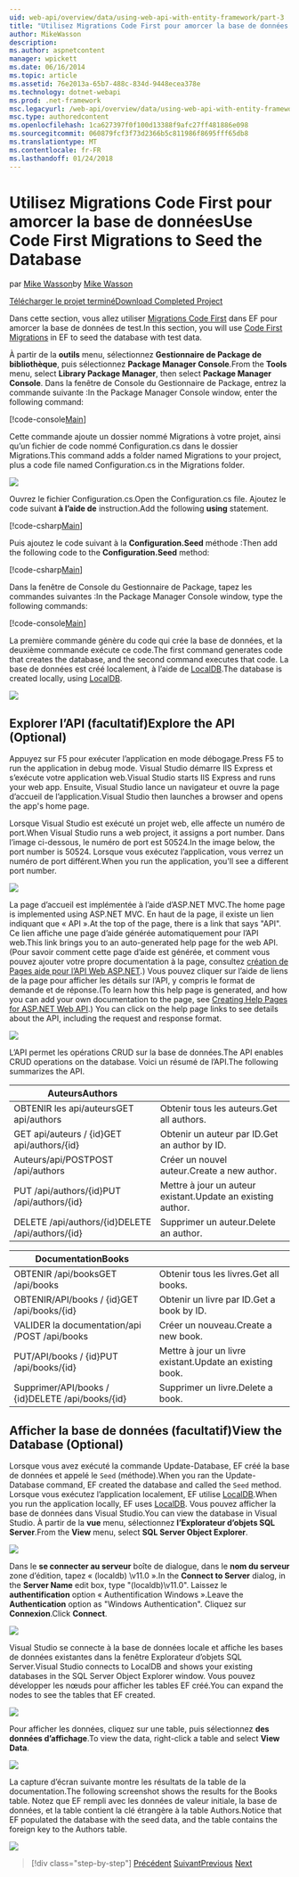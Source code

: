 ```yaml
---
uid: web-api/overview/data/using-web-api-with-entity-framework/part-3
title: "Utilisez Migrations Code First pour amorcer la base de données | Documents Microsoft"
author: MikeWasson
description: 
ms.author: aspnetcontent
manager: wpickett
ms.date: 06/16/2014
ms.topic: article
ms.assetid: 76e2013a-65b7-488c-834d-9448ecea378e
ms.technology: dotnet-webapi
ms.prod: .net-framework
msc.legacyurl: /web-api/overview/data/using-web-api-with-entity-framework/part-3
msc.type: authoredcontent
ms.openlocfilehash: 1ca627397f0f100d13388f9afc27ff481886e098
ms.sourcegitcommit: 060879fcf3f73d2366b5c811986f8695fff65db8
ms.translationtype: MT
ms.contentlocale: fr-FR
ms.lasthandoff: 01/24/2018
---
```

<a name="use-code-first-migrations-to-seed-the-database"></a><span data-ttu-id="1e5d6-102">Utilisez Migrations Code First pour amorcer la base de données</span><span class="sxs-lookup"><span data-stu-id="1e5d6-102">Use Code First Migrations to Seed the Database</span></span>
====================
<span data-ttu-id="1e5d6-103">par [Mike Wasson](https://github.com/MikeWasson)</span><span class="sxs-lookup"><span data-stu-id="1e5d6-103">by [Mike Wasson](https://github.com/MikeWasson)</span></span>

[<span data-ttu-id="1e5d6-104">Télécharger le projet terminé</span><span class="sxs-lookup"><span data-stu-id="1e5d6-104">Download Completed Project</span></span>](https://github.com/MikeWasson/BookService)

<span data-ttu-id="1e5d6-105">Dans cette section, vous allez utiliser [Migrations Code First](https://msdn.microsoft.com/data/jj591621) dans EF pour amorcer la base de données de test.</span><span class="sxs-lookup"><span data-stu-id="1e5d6-105">In this section, you will use [Code First Migrations](https://msdn.microsoft.com/data/jj591621) in EF to seed the database with test data.</span></span>

<span data-ttu-id="1e5d6-106">À partir de la **outils** menu, sélectionnez **Gestionnaire de Package de bibliothèque**, puis sélectionnez **Package Manager Console**.</span><span class="sxs-lookup"><span data-stu-id="1e5d6-106">From the **Tools** menu, select **Library Package Manager**, then select **Package Manager Console**.</span></span> <span data-ttu-id="1e5d6-107">Dans la fenêtre de Console du Gestionnaire de Package, entrez la commande suivante :</span><span class="sxs-lookup"><span data-stu-id="1e5d6-107">In the Package Manager Console window, enter the following command:</span></span>

[!code-console[Main](part-3/samples/sample1.cmd)]

<span data-ttu-id="1e5d6-108">Cette commande ajoute un dossier nommé Migrations à votre projet, ainsi qu’un fichier de code nommé Configuration.cs dans le dossier Migrations.</span><span class="sxs-lookup"><span data-stu-id="1e5d6-108">This command adds a folder named Migrations to your project, plus a code file named Configuration.cs in the Migrations folder.</span></span>

![](part-3/_static/image1.png)

<span data-ttu-id="1e5d6-109">Ouvrez le fichier Configuration.cs.</span><span class="sxs-lookup"><span data-stu-id="1e5d6-109">Open the Configuration.cs file.</span></span> <span data-ttu-id="1e5d6-110">Ajoutez le code suivant **à l’aide de** instruction.</span><span class="sxs-lookup"><span data-stu-id="1e5d6-110">Add the following **using** statement.</span></span>

[!code-csharp[Main](part-3/samples/sample2.cs)]

<span data-ttu-id="1e5d6-111">Puis ajoutez le code suivant à la **Configuration.Seed** méthode :</span><span class="sxs-lookup"><span data-stu-id="1e5d6-111">Then add the following code to the **Configuration.Seed** method:</span></span>

[!code-csharp[Main](part-3/samples/sample3.cs)]

<span data-ttu-id="1e5d6-112">Dans la fenêtre de Console du Gestionnaire de Package, tapez les commandes suivantes :</span><span class="sxs-lookup"><span data-stu-id="1e5d6-112">In the Package Manager Console window, type the following commands:</span></span>

[!code-console[Main](part-3/samples/sample4.cmd)]

<span data-ttu-id="1e5d6-113">La première commande génère du code qui crée la base de données, et la deuxième commande exécute ce code.</span><span class="sxs-lookup"><span data-stu-id="1e5d6-113">The first command generates code that creates the database, and the second command executes that code.</span></span> <span data-ttu-id="1e5d6-114">La base de données est créé localement, à l’aide de [LocalDB](https://msdn.microsoft.com/library/hh510202.aspx).</span><span class="sxs-lookup"><span data-stu-id="1e5d6-114">The database is created locally, using [LocalDB](https://msdn.microsoft.com/library/hh510202.aspx).</span></span>

![](part-3/_static/image2.png)

## <a name="explore-the-api-optional"></a><span data-ttu-id="1e5d6-115">Explorer l’API (facultatif)</span><span class="sxs-lookup"><span data-stu-id="1e5d6-115">Explore the API (Optional)</span></span>

<span data-ttu-id="1e5d6-116">Appuyez sur F5 pour exécuter l’application en mode débogage.</span><span class="sxs-lookup"><span data-stu-id="1e5d6-116">Press F5 to run the application in debug mode.</span></span> <span data-ttu-id="1e5d6-117">Visual Studio démarre IIS Express et s’exécute votre application web.</span><span class="sxs-lookup"><span data-stu-id="1e5d6-117">Visual Studio starts IIS Express and runs your web app.</span></span> <span data-ttu-id="1e5d6-118">Ensuite, Visual Studio lance un navigateur et ouvre la page d’accueil de l’application.</span><span class="sxs-lookup"><span data-stu-id="1e5d6-118">Visual Studio then launches a browser and opens the app's home page.</span></span>

<span data-ttu-id="1e5d6-119">Lorsque Visual Studio est exécuté un projet web, elle affecte un numéro de port.</span><span class="sxs-lookup"><span data-stu-id="1e5d6-119">When Visual Studio runs a web project, it assigns a port number.</span></span> <span data-ttu-id="1e5d6-120">Dans l’image ci-dessous, le numéro de port est 50524.</span><span class="sxs-lookup"><span data-stu-id="1e5d6-120">In the image below, the port number is 50524.</span></span> <span data-ttu-id="1e5d6-121">Lorsque vous exécutez l’application, vous verrez un numéro de port différent.</span><span class="sxs-lookup"><span data-stu-id="1e5d6-121">When you run the application, you'll see a different port number.</span></span>

![](part-3/_static/image3.png)

<span data-ttu-id="1e5d6-122">La page d’accueil est implémentée à l’aide d’ASP.NET MVC.</span><span class="sxs-lookup"><span data-stu-id="1e5d6-122">The home page is implemented using ASP.NET MVC.</span></span> <span data-ttu-id="1e5d6-123">En haut de la page, il existe un lien indiquant que « API ».</span><span class="sxs-lookup"><span data-stu-id="1e5d6-123">At the top of the page, there is a link that says "API".</span></span> <span data-ttu-id="1e5d6-124">Ce lien affiche une page d’aide générée automatiquement pour l’API web.</span><span class="sxs-lookup"><span data-stu-id="1e5d6-124">This link brings you to an auto-generated help page for the web API.</span></span> <span data-ttu-id="1e5d6-125">(Pour savoir comment cette page d’aide est générée, et comment vous pouvez ajouter votre propre documentation à la page, consultez [création de Pages aide pour l’API Web ASP.NET](../../getting-started-with-aspnet-web-api/creating-api-help-pages.md).) Vous pouvez cliquer sur l’aide de liens de la page pour afficher les détails sur l’API, y compris le format de demande et de réponse.</span><span class="sxs-lookup"><span data-stu-id="1e5d6-125">(To learn how this help page is generated, and how you can add your own documentation to the page, see [Creating Help Pages for ASP.NET Web API](../../getting-started-with-aspnet-web-api/creating-api-help-pages.md).) You can click on the help page links to see details about the API, including the request and response format.</span></span>

![](part-3/_static/image4.png)

<span data-ttu-id="1e5d6-126">L’API permet les opérations CRUD sur la base de données.</span><span class="sxs-lookup"><span data-stu-id="1e5d6-126">The API enables CRUD operations on the database.</span></span> <span data-ttu-id="1e5d6-127">Voici un résumé de l’API.</span><span class="sxs-lookup"><span data-stu-id="1e5d6-127">The following summarizes the API.</span></span>

| <span data-ttu-id="1e5d6-128">Auteurs</span><span class="sxs-lookup"><span data-stu-id="1e5d6-128">Authors</span></span> |  |
| --- | -- |
| <span data-ttu-id="1e5d6-129">OBTENIR les api/auteurs</span><span class="sxs-lookup"><span data-stu-id="1e5d6-129">GET api/authors</span></span> | <span data-ttu-id="1e5d6-130">Obtenir tous les auteurs.</span><span class="sxs-lookup"><span data-stu-id="1e5d6-130">Get all authors.</span></span> |
| <span data-ttu-id="1e5d6-131">GET api/auteurs / {id}</span><span class="sxs-lookup"><span data-stu-id="1e5d6-131">GET api/authors/{id}</span></span> | <span data-ttu-id="1e5d6-132">Obtenir un auteur par ID.</span><span class="sxs-lookup"><span data-stu-id="1e5d6-132">Get an author by ID.</span></span> |
| <span data-ttu-id="1e5d6-133">Auteurs/api/POST</span><span class="sxs-lookup"><span data-stu-id="1e5d6-133">POST /api/authors</span></span> | <span data-ttu-id="1e5d6-134">Créer un nouvel auteur.</span><span class="sxs-lookup"><span data-stu-id="1e5d6-134">Create a new author.</span></span> |
| <span data-ttu-id="1e5d6-135">PUT /api/authors/{id}</span><span class="sxs-lookup"><span data-stu-id="1e5d6-135">PUT /api/authors/{id}</span></span> | <span data-ttu-id="1e5d6-136">Mettre à jour un auteur existant.</span><span class="sxs-lookup"><span data-stu-id="1e5d6-136">Update an existing author.</span></span> |
| <span data-ttu-id="1e5d6-137">DELETE /api/authors/{id}</span><span class="sxs-lookup"><span data-stu-id="1e5d6-137">DELETE /api/authors/{id}</span></span> | <span data-ttu-id="1e5d6-138">Supprimer un auteur.</span><span class="sxs-lookup"><span data-stu-id="1e5d6-138">Delete an author.</span></span> |

| <span data-ttu-id="1e5d6-139">Documentation</span><span class="sxs-lookup"><span data-stu-id="1e5d6-139">Books</span></span> |  |
| --- | -- |
| <span data-ttu-id="1e5d6-140">OBTENIR /api/books</span><span class="sxs-lookup"><span data-stu-id="1e5d6-140">GET /api/books</span></span> | <span data-ttu-id="1e5d6-141">Obtenir tous les livres.</span><span class="sxs-lookup"><span data-stu-id="1e5d6-141">Get all books.</span></span> |
| <span data-ttu-id="1e5d6-142">OBTENIR/API/books / {id}</span><span class="sxs-lookup"><span data-stu-id="1e5d6-142">GET /api/books/{id}</span></span> | <span data-ttu-id="1e5d6-143">Obtenir un livre par ID.</span><span class="sxs-lookup"><span data-stu-id="1e5d6-143">Get a book by ID.</span></span> |
| <span data-ttu-id="1e5d6-144">VALIDER la documentation/api /</span><span class="sxs-lookup"><span data-stu-id="1e5d6-144">POST /api/books</span></span> | <span data-ttu-id="1e5d6-145">Créer un nouveau.</span><span class="sxs-lookup"><span data-stu-id="1e5d6-145">Create a new book.</span></span> |
| <span data-ttu-id="1e5d6-146">PUT/API/books / {id}</span><span class="sxs-lookup"><span data-stu-id="1e5d6-146">PUT /api/books/{id}</span></span> | <span data-ttu-id="1e5d6-147">Mettre à jour un livre existant.</span><span class="sxs-lookup"><span data-stu-id="1e5d6-147">Update an existing book.</span></span> |
| <span data-ttu-id="1e5d6-148">Supprimer/API/books / {id}</span><span class="sxs-lookup"><span data-stu-id="1e5d6-148">DELETE /api/books/{id}</span></span> | <span data-ttu-id="1e5d6-149">Supprimer un livre.</span><span class="sxs-lookup"><span data-stu-id="1e5d6-149">Delete a book.</span></span> |

## <a name="view-the-database-optional"></a><span data-ttu-id="1e5d6-150">Afficher la base de données (facultatif)</span><span class="sxs-lookup"><span data-stu-id="1e5d6-150">View the Database (Optional)</span></span>

<span data-ttu-id="1e5d6-151">Lorsque vous avez exécuté la commande Update-Database, EF créé la base de données et appelé le `Seed` (méthode).</span><span class="sxs-lookup"><span data-stu-id="1e5d6-151">When you ran the Update-Database command, EF created the database and called the `Seed` method.</span></span> <span data-ttu-id="1e5d6-152">Lorsque vous exécutez l’application localement, EF utilise [LocalDB](https://blogs.msdn.com/b/sqlexpress/archive/2011/07/12/introducing-localdb-a-better-sql-express.aspx).</span><span class="sxs-lookup"><span data-stu-id="1e5d6-152">When you run the application locally, EF uses [LocalDB](https://blogs.msdn.com/b/sqlexpress/archive/2011/07/12/introducing-localdb-a-better-sql-express.aspx).</span></span> <span data-ttu-id="1e5d6-153">Vous pouvez afficher la base de données dans Visual Studio.</span><span class="sxs-lookup"><span data-stu-id="1e5d6-153">You can view the database in Visual Studio.</span></span> <span data-ttu-id="1e5d6-154">À partir de la **vue** menu, sélectionnez **l’Explorateur d’objets SQL Server**.</span><span class="sxs-lookup"><span data-stu-id="1e5d6-154">From the **View** menu, select **SQL Server Object Explorer**.</span></span>

![](part-3/_static/image5.png)

<span data-ttu-id="1e5d6-155">Dans le **se connecter au serveur** boîte de dialogue, dans le **nom du serveur** zone d’édition, tapez « (localdb) \v11.0 ».</span><span class="sxs-lookup"><span data-stu-id="1e5d6-155">In the **Connect to Server** dialog, in the **Server Name** edit box, type "(localdb)\v11.0".</span></span> <span data-ttu-id="1e5d6-156">Laissez le **authentification** option « Authentification Windows ».</span><span class="sxs-lookup"><span data-stu-id="1e5d6-156">Leave the **Authentication** option as "Windows Authentication".</span></span> <span data-ttu-id="1e5d6-157">Cliquez sur **Connexion**.</span><span class="sxs-lookup"><span data-stu-id="1e5d6-157">Click **Connect**.</span></span>

![](part-3/_static/image6.png)

<span data-ttu-id="1e5d6-158">Visual Studio se connecte à la base de données locale et affiche les bases de données existantes dans la fenêtre Explorateur d’objets SQL Server.</span><span class="sxs-lookup"><span data-stu-id="1e5d6-158">Visual Studio connects to LocalDB and shows your existing databases in the SQL Server Object Explorer window.</span></span> <span data-ttu-id="1e5d6-159">Vous pouvez développer les nœuds pour afficher les tables EF créé.</span><span class="sxs-lookup"><span data-stu-id="1e5d6-159">You can expand the nodes to see the tables that EF created.</span></span>

![](part-3/_static/image7.png)

<span data-ttu-id="1e5d6-160">Pour afficher les données, cliquez sur une table, puis sélectionnez **des données d’affichage**.</span><span class="sxs-lookup"><span data-stu-id="1e5d6-160">To view the data, right-click a table and select **View Data**.</span></span>

![](part-3/_static/image8.png)

<span data-ttu-id="1e5d6-161">La capture d’écran suivante montre les résultats de la table de la documentation.</span><span class="sxs-lookup"><span data-stu-id="1e5d6-161">The following screenshot shows the results for the Books table.</span></span> <span data-ttu-id="1e5d6-162">Notez que EF rempli avec les données de valeur initiale, la base de données, et la table contient la clé étrangère à la table Authors.</span><span class="sxs-lookup"><span data-stu-id="1e5d6-162">Notice that EF populated the database with the seed data, and the table contains the foreign key to the Authors table.</span></span>

![](part-3/_static/image9.png)

>[!div class="step-by-step"]
<span data-ttu-id="1e5d6-163">[Précédent](part-2.md)
[Suivant](part-4.md)</span><span class="sxs-lookup"><span data-stu-id="1e5d6-163">[Previous](part-2.md)
[Next](part-4.md)</span></span>
